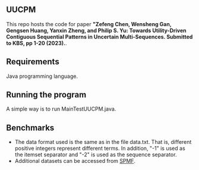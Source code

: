## UUCPM
This repo hosts the code for paper **"Zefeng Chen, Wensheng Gan, Gengsen Huang, Yanxin Zheng, and Philip S. Yu: Towards Utility-Driven Contiguous Sequential Patterns in Uncertain Multi-Sequences. Submitted to KBS, pp 1-20 (2023).**.

## Requirements
Java programming language.

## Running the program
A simple way is to run MainTestUUCPM.java.

## Benchmarks
- The data format used is the same as in the file data.txt. That is, different positive integers represent different terms. In addition, "-1" is used as the itemset separator and "-2" is used as the sequence separator.
- Additional datasets can be accessed from [SPMF](http://www.philippe-fournier-viger.com/spmf/index.php?link=datasets.php).
